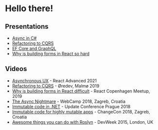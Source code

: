 # Hello there!

## Presentations

- [Async in C#](https://presentation-async.netlify.app)
- [Refactoring to CQRS](https://presentation-refactoringtocqrs.netlify.app/)
- [EF Core and GraphQL](https://presentation-efcoregraphql.netlify.app/)
- [Why is building forms in React so hard](https://reactmeetup-forms-react-2019.netlify.app/)

## Videos

- [Asynchronous UX](https://www.youtube.com/watch?v=1ASvTw0Hl7M) - React Advanced 2021
- [Refactoring to CQRS](https://vimeo.com/372379878) - Øredev, Malmø 2019
- [Why is building forms in React difficult](https://www.youtube.com/watch?v=VRdEQzAmefY) - React Copenhagen Meetup, 2019
- [The Async Nightmare](https://www.youtube.com/watch?v=YJ1jwbBvEfE) - WebCamp 2018, Zagreb, Croatia
- [Immutable code in .NET](https://www.youtube.com/watch?v=gDgppIEqdTM) - Update Conference Prague 2018
- [Immutable code for highly mutable apps](https://www.youtube.com/watch?v=efxWL6pKmK0) - ChangeCon 2018, Zagreb, Croatia
- [Awesome things you can do with Roslyn](https://www.youtube.com/watch?v=vTEIgJFUhqY) - DevWeek 2015, London, UK
